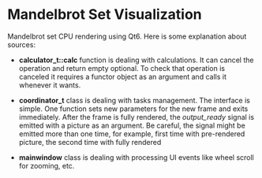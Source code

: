 # Mandelbrot Set Visualization

Mandelbrot set CPU rendering using Qt6. Here is some explanation about sources:

- __calculator_t::calc__ function is dealing with calculations. It can cancel the operation and return empty optional.
To check that operation is canceled it requires a functor object as an argument and calls it whenever it wants.

- __coordinator_t__ class is dealing with tasks management. The interface is simple.
One function sets new parameters for the new frame and exits immediately.
After the frame is fully rendered, the _output_ready_ signal is emitted with a picture as an argument.
Be careful, the signal might be emitted more than one time,
for example, first time with pre-rendered picture, the second time with fully rendered

- __mainwindow__ class is dealing with processing UI events like wheel scroll for zooming, etc.
